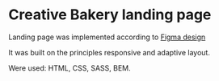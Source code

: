 # Creative Bakery landing page

Landing page was implemented according to [Figma design](https://www.figma.com/file/dY3izAm0Vspsmra4lQWQIP/Bakerlab-FE-students?node-id=0%3A1)

It was built on the principles responsive and adaptive layout.

Were used: HTML, CSS, SASS, BEM.
